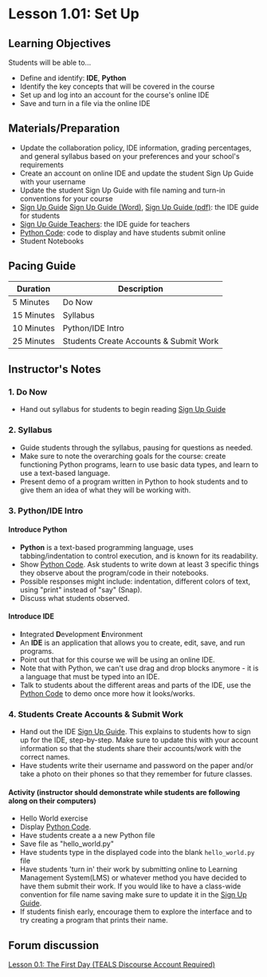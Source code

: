 # Lesson 1.01: Set Up

## Learning Objectives
Students will be able to...

* Define and identify: **IDE**, **Python**
* Identify the key concepts that will be covered in the course
* Set up and log into an account for the course's online IDE
* Save and turn in a file via the online IDE

## Materials/Preparation
* Update the collaboration policy, IDE information, grading percentages, and general syllabus based on your preferences and your school's requirements
* Create an account on online IDE and update the student Sign Up Guide with your username
* Update the student Sign Up Guide with file naming and turn-in conventions for your course
* [Sign Up Guide](python_replit_sign_up.md) [Sign Up Guide (Word)], [Sign Up Guide (pdf)]: the IDE guide for students 
* [Sign Up Guide Teachers]: the IDE guide for teachers
* [Python Code]: code to display and have students submit online
* Student Notebooks

## Pacing Guide
| **Duration**   | **Description** |
| ---------- | ----------- |
| 5 Minutes  | Do Now      |
| 15 Minutes | Syllabus    |
| 10 Minutes | Python/IDE Intro |
| 25 Minutes | Students Create Accounts & Submit Work |

## Instructor's Notes

### 1. Do Now
* Hand out syllabus for students to begin reading [Sign Up Guide](python_replit_sign_up.md)
### 2. Syllabus
* Guide students through the syllabus, pausing for questions as needed.
* Make sure to note the overarching goals for the course: create functioning Python programs, learn to use basic data types, and learn to use a text-based language.
* Present demo of a program written in Python to hook students and to give them an idea of what they will be working with.
### 3. Python/IDE Intro
#### Introduce Python
* **Python** is a text-based programming language, uses tabbing/indentation to control execution, and is known for its readability. 
* Show [Python Code].  Ask students to write down at least 3 specific things they observe about the program/code in their notebooks.
* Possible responses might include: indentation, different colors of text, using "print" instead of "say" (Snap).
* Discuss what students observed.
#### Introduce IDE
* **I**ntegrated **D**evelopment **E**nvironment 
* An **IDE** is an application that allows you to create, edit, save, and run programs.
* Point out that for this course we will be using an online IDE.
* Note that with Python, we can't use drag and drop blocks anymore - it is a language that must be typed into an IDE. 
* Talk to students about the different areas and parts of the IDE, use the [Python Code] to demo once more how it looks/works.
### 4. Students Create Accounts & Submit Work
* Hand out the IDE [Sign Up Guide](python_replit_sign_up.md). 
This explains to students how to sign up for the IDE, step-by-step. Make sure to update this with your account information so that the students share their accounts/work with the correct names.
* Have students write their username and password on the paper and/or take a photo on their phones so that they remember for future classes.
#### Activity (instructor should demonstrate while students are following along on their computers)
* Hello World exercise
* Display [Python Code].  
* Have students create a a new Python file
* Save file as "hello_world.py"
* Have students type in the displayed code into the blank `hello_world.py` file
* Have students 'turn in' their work by submitting online to Learning Management System(LMS) or whatever method you have decided to have them submit their work. If you would like to have a class-wide convention for file name saving make sure to update it in the [Sign Up Guide](python_replit_sign_up.md). 
* If students finish early, encourage them to explore the interface and to try creating a program that prints their name.


## Forum discussion
[Lesson 0.1: The First Day (TEALS Discourse Account Required)](https://forums.tealsk12.org/c/2nd-semester-unit-1/1-01-set-up)

[Python Code]:https://teals-introcs.gitbooks.io/2nd-semester-introduction-to-computer-science-pri/content/units/1_unit/01_lesson/hello_world.py

[Sign Up Guide (Word)]:https://github.com/TEALSK12/2nd-semester-introduction-to-computer-science/raw/master/units/1_unit/replit_student.docx
[Sign Up Guide Teachers]:python_replit_sign_up_teacher.md
[Sign Up Guide (pdf)]:https://github.com/TEALSK12/2nd-semester-introduction-to-computer-science/raw/master/units/1_unit/replit_student.pdf

